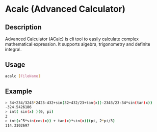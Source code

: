 # Acalc (Advanced Calculator)

## Description
Advanced Calculator (ACalc) is cli tool to easily calculate complex mathematical expression. It supports algebra, trigonometry and definite integral.

## Usage
```bash
acalc [FileName]
```



## Example
```bash
> 34+234/3243*2423-432+sin(32+432/23+tan(x))-2343/23-34*sin(tan(x))
-324.5426186
> int( sin(x) )(0, pi)
2
> int(x^5*sin(cos(x)) + tan(x)*sin(x))(pi, 2*pi/3)
114.3102697
```

